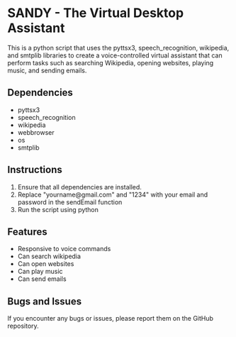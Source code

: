 # SANDY - The Virtual Desktop Assistant
</head>
<body>
    <p>This is a python script that uses the pyttsx3, speech_recognition, wikipedia, and smtplib libraries to create a voice-controlled virtual assistant that can perform tasks such as searching Wikipedia, opening websites, playing music, and sending emails.</p>
    <h2>Dependencies</h2>
    <ul>
        <li>pyttsx3</li>
        <li>speech_recognition</li>
        <li>wikipedia</li>
        <li>webbrowser</li>
        <li>os</li>
        <li>smtplib</li>
    </ul>
    <h2>Instructions</h2>
    <ol>
        <li>Ensure that all dependencies are installed.</li>
        <li>Replace "yourname@gmail.com" and "1234" with your email and password in the sendEmail function</li>
        <li>Run the script using python</li>
    </ol>
    <h2>Features</h2>
    <ul>
        <li>Responsive to voice commands</li>
        <li>Can search wikipedia</li>
        <li>Can open websites</li>
        <li>Can play music</li>
        <li>Can send emails</li>
    </ul>
    <h2>Bugs and Issues</h2>
    <p>If you encounter any bugs or issues, please report them on the GitHub repository.</p>
</body>
</html>
